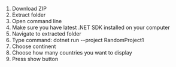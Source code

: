 1. Download ZIP
2. Extract folder
3. Open command line
4. Make sure you have latest .NET SDK installed on your computer
5. Navigate to extracted folder
6. Type command: dotnet run --project RandomProject1
7. Choose continent
8. Choose how many countries you want to display
9. Press show button
